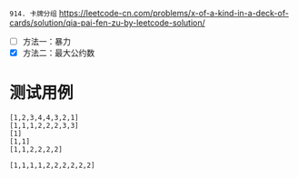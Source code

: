 
`914. 卡牌分组` https://leetcode-cn.com/problems/x-of-a-kind-in-a-deck-of-cards/solution/qia-pai-fen-zu-by-leetcode-solution/
- [ ] 方法一：暴力
- [x] 方法二：最大公约数

# 测试用例

```
[1,2,3,4,4,3,2,1]
[1,1,1,2,2,2,3,3]
[1]
[1,1]
[1,1,2,2,2,2]

[1,1,1,1,2,2,2,2,2,2]
```

